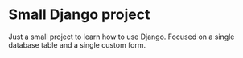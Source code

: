 # Small Django project
Just a small project to learn how to use Django. Focused on a single database table and a single custom form.
